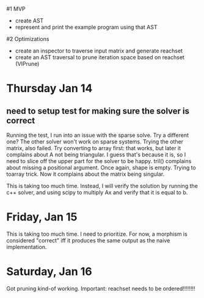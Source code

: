 #1 MVP
* create AST
* represent and print the example program using that AST

#2 Optimizations
* create an inspector to traverse input matrix and generate reachset
* create an AST traversal to prune iteration space based on reachset (VIPrune) 

# Thursday Jan 14 
## need to setup test for  making sure the solver is correct
Running the test, I run into an issue with the sparse solve. Try a different one?
The other solver won't work on sparse systems. Trying the other matrix,
also failed.
Try converting to array first: that works, but later it complains
about A not being triangular. I guess that's because it is, so I
need to slice off the upper part for the solver to be happy.
tril() complains about missing a positional argument.
Once again, shape is empty. Trying to toarray trick. 
Now it complains about the matrix being singular.

This is taking too much time. Instead, I will verify the solution
by running the c++ solver, and using scipy to multiply Ax and verify
that it is equal to b.

# Friday, Jan 15
This is taking too much time. I need to prioritize. 
For now, a morphism is considered "correct" iff it
produces the same output as the naive implementation.

# Saturday, Jan 16
Got pruning kind-of working.
Important: reachset needs to be ordered!!!!!!!!


